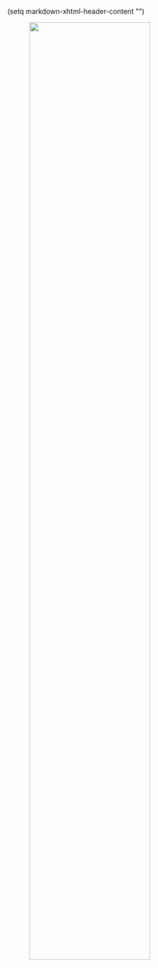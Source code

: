 (setq markdown-xhtml-header-content
      "<style type='text/css'>
href{
cursor: default;
}
img{
  cursor: default;
  margin-left: 45px;
}
</style>")
<link rel="stylesheet" href="style.css" />
<a href="#" style="cursor: default;"><img src="https://metrics.lecoq.io/Bluehatcoders?template=classic&languages=1&isocalendar=1&introduction=1&stars=1&lines=1&notable=1&tweets=1&isocalendar.duration=full-year&languages.limit=8&languages.colors=github&languages.threshold=0%25&introduction.title=true&stars.limit=10&notable.repositories=true&tweets.attachments=true&tweets.limit=5&tweets.user=.user.twitter&config.twemoji=true" width="70%" style="cursor: default;margin-left: 45px;"/></a>
